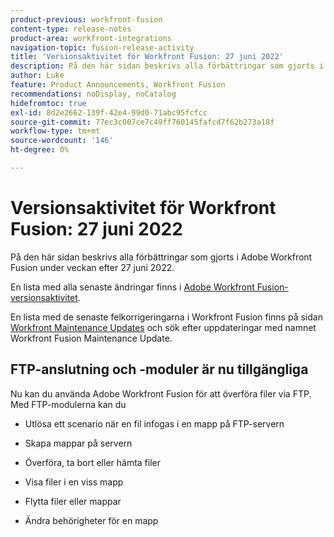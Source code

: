 ```yaml
---
product-previous: workfront-fusion
content-type: release-notes
product-area: workfront-integrations
navigation-topic: fusion-release-activity
title: 'Versionsaktivitet för Workfront Fusion: 27 juni 2022'
description: På den här sidan beskrivs alla förbättringar som gjorts i Adobe Workfront Fusion under veckan efter 27 juni 2022.
author: Luke
feature: Product Announcements, Workfront Fusion
recommendations: noDisplay, noCatalog
hidefromtoc: true
exl-id: 8d2e2662-139f-42e4-99d0-71abc95fcfcc
source-git-commit: 77ec3c007ce7c49ff760145fafcd7f62b273a18f
workflow-type: tm+mt
source-wordcount: '146'
ht-degree: 0%

---
```


# Versionsaktivitet för Workfront Fusion: 27 juni 2022

På den här sidan beskrivs alla förbättringar som gjorts i Adobe Workfront Fusion under veckan efter 27 juni 2022.

En lista med alla senaste ändringar finns i [Adobe Workfront Fusion-versionsaktivitet](/help/workfront-fusion/fusion-product-releases/fusion-release-activity.md).

En lista med de senaste felkorrigeringarna i Workfront Fusion finns på sidan [Workfront Maintenance Updates](https://experienceleague.adobe.com/docs/workfront-known-issues/releases/current-updates.html?lang=sv-SE) och sök efter uppdateringar med namnet Workfront Fusion Maintenance Update.

## FTP-anslutning och -moduler är nu tillgängliga

Nu kan du använda Adobe Workfront Fusion för att överföra filer via FTP. Med FTP-modulerna kan du

* Utlösa ett scenario när en fil infogas i en mapp på FTP-servern

* Skapa mappar på servern

* Överföra, ta bort eller hämta filer

* Visa filer i en viss mapp

* Flytta filer eller mappar

* Ändra behörigheter för en mapp
